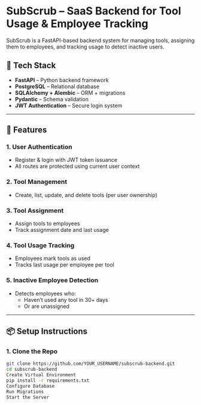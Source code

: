 # SubScrub – SaaS Backend for Tool Usage & Employee Tracking

SubScrub is a FastAPI-based backend system for managing tools, assigning them to employees, and tracking usage to detect inactive users.

## 🧰 Tech Stack

- **FastAPI** – Python backend framework
- **PostgreSQL** – Relational database
- **SQLAlchemy + Alembic** – ORM + migrations
- **Pydantic** – Schema validation
- **JWT Authentication** – Secure login system

---

## 🔐 Features

### 1. User Authentication
- Register & login with JWT token issuance
- All routes are protected using current user context

### 2. Tool Management
- Create, list, update, and delete tools (per user ownership)

### 3. Tool Assignment
- Assign tools to employees
- Track assignment date and last usage

### 4. Tool Usage Tracking
- Employees mark tools as used
- Tracks last usage per employee per tool

### 5. Inactive Employee Detection
- Detects employees who:
  - Haven’t used any tool in 30+ days
  - Or are unassigned

---

## 📦 Setup Instructions

### 1. Clone the Repo
```bash
git clone https://github.com/YOUR_USERNAME/subscrub-backend.git
cd subscrub-backend
Create Virtual Environment
pip install -r requirements.txt
Configure Database
Run Migrations
Start the Server


